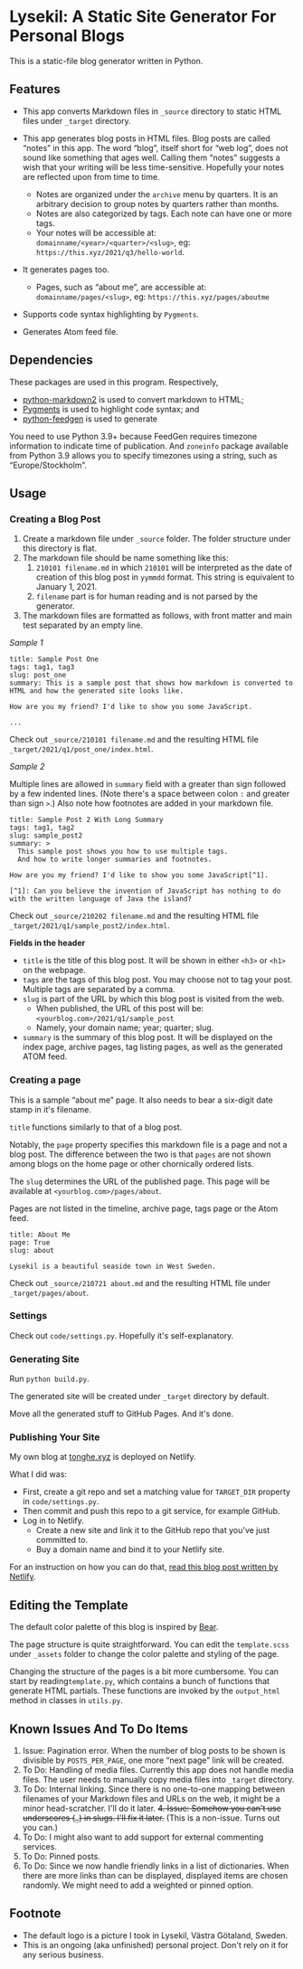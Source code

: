# Lysekil: A Static Site Generator For Personal Blogs

This is a static-file blog generator written in Python.

## Features

* This app converts Markdown files in `_source` directory to static HTML files under `_target` directory.

* This app generates blog posts in HTML files. Blog posts are called “notes” in this app. The word “blog”, itself short for “web log”, does not sound like something that ages well. Calling them “notes” suggests a wish that your writing will be less time-sensitive. Hopefully your notes are reflected upon from time to time.
  * Notes are organized under the `archive` menu by quarters. It is an arbitrary decision to group notes by quarters rather than months.
  * Notes are also categorized by tags. Each note can have one or more tags.
  * Your notes will be accessible at: `domainname/<year>/<quarter>/<slug>`, eg: `https://this.xyz/2021/q3/hello-world`. 
* It generates pages too. 
  * Pages, such as “about me”, are accessible at: `domainname/pages/<slug>`, eg: `https://this.xyz/pages/aboutme`
* Supports code syntax highlighting by `Pygments`.
* Generates Atom feed file.

## Dependencies

These packages are used in this program. Respectively, 
* [python-markdown2](https://github.com/trentm/python-markdown2) is used to convert markdown to HTML;
* [Pygments](https://github.com/pygments/pygments) is used to highlight code syntax; and 
* [python-feedgen](https://feedgen.kiesow.be/) is used to generate 

You need to use Python 3.9+ because FeedGen requires timezone information to indicate time of publication. And `zoneinfo` package available from Python 3.9 allows you to specify timezones using a string, such as “Europe/Stockholm”.

## Usage

### Creating a Blog Post

1. Create a markdown file under `_source` folder. The folder structure under this directory is flat. 
2. The markdown file should be name something like this:
   1. `210101 filename.md` in which `210101` will be interpreted as the date of creation of this blog post in `yymmdd` format. This string is equivalent to January 1, 2021.
   2. `filename` part is for human reading and is not parsed by the generator.
3. The markdown files are formatted as follows, with front matter and main test separated by an empty line.

*Sample 1*

```
title: Sample Post One
tags: tag1, tag3
slug: post_one
summary: This is a sample post that shows how markdown is converted to HTML and how the generated site looks like.

How are you my friend? I'd like to show you some JavaScript.

...
```

Check out `_source/210101 filename.md` and the resulting HTML file `_target/2021/q1/post_one/index.html`.

*Sample 2*

Multiple lines are allowed in `summary` field with a greater than sign followed by a few indented lines. (Note there's a space between colon `:` and greater than sign `>`.) Also note how footnotes are added in your markdown file.

```
title: Sample Post 2 With Long Summary
tags: tag1, tag2
slug: sample_post2
summary: >
  This sample post shows you how to use multiple tags.
  And how to write longer summaries and footnotes.

How are you my friend? I'd like to show you some JavaScript[^1].

[^1]: Can you believe the invention of JavaScript has nothing to do with the written language of Java the island?
```

Check out `_source/210202 filename.md` and the resulting HTML file `_target/2021/q1/sample_post2/index.html`.

**Fields in the header**

* `title` is the title of this blog post. It will be shown in either `<h3>` or `<h1>` on the webpage. 
* `tags` are the tags of this blog post. You may choose not to tag your post. Multiple tags are separated by a comma.
* `slug` is part of the URL by which this blog post is visited from the web.
  * When published, the URL of this post will be: `<yourblog.com>/2021/q1/sample_post`
  * Namely, your domain name; year; quarter; slug.
* `summary` is the summary of this blog post. It will be displayed on the index page, archive pages, tag listing pages, as well as the generated ATOM feed.



### Creating a page

This is a sample “about me” page. It also needs to bear a six-digit date stamp in it's filename. 

`title` functions similarly to that of a blog post.

Notably, the `page` property specifies this markdown file is a page and not a blog post. The difference between the two is that `pages` are not shown among blogs on the home page or other chornically ordered lists. 

The `slug` determines the URL of the published page. This page will be available at `<yourblog.com>/pages/about`.

Pages are not listed in the timeline, archive page, tags page or the Atom feed.

```
title: About Me
page: True
slug: about

Lysekil is a beautiful seaside town in West Sweden. 
```

Check out `_source/210721 about.md` and the resulting HTML file under `_target/pages/about`. 

### Settings

Check out `code/settings.py`. Hopefully it's self-explanatory. 

### Generating Site

Run `python build.py`. 

The generated site will be created under `_target` directory by default. 

Move all the generated stuff to GitHub Pages. And it's done. 

### Publishing Your Site

My own blog at [tonghe.xyz](https://tonghe.xyz/) is deployed on Netlify. 

What I did was: 

* First, create a git repo and set a matching value for `TARGET_DIR` property in `code/settings.py`. 
* Then commit and push this repo to a git service, for example GitHub. 
* Log in to Netlify. 
  * Create a new site and link it to the GitHub repo that you've just committed to.
  * Buy a domain name and bind it to your Netlify site.  

For an instruction on how you can do that, [read this blog post written by Netlify](https://www.netlify.com/blog/2016/09/29/a-step-by-step-guide-deploying-on-netlify/).

## Editing the Template

The default color palette of this blog is inspired by [Bear](https://bear.app/). 

The page structure is quite straightforward. You can edit the `template.scss` under `_assets` folder to change the color palette and styling of the page. 

Changing the structure of the pages is a bit more cumbersome. You can start by reading`template.py`, which contains a bunch of functions that generate HTML partials. These functions are invoked by the `output_html` method in classes in `utils.py`.

## Known Issues And To Do Items

1. Issue: Pagination error. When the number of blog posts to be shown is divisible by `POSTS_PER_PAGE`, one more “next page” link will be created.  
2. To Do: Handling of media files. Currently this app does not handle media files. The user needs to manually copy media files into `_target` directory.
3. To Do: Internal linking. Since there is no one-to-one mapping between filenames of your Markdown files and URLs on the web, it might be a minor head-scratcher. I'll do it later.
~~4. Issue: Somehow you can't use underscores (`_`) in slugs. I'll fix it later.~~ (This is a non-issue. Turns out you can.)
5. To Do: I might also want to add support for external commenting services.
6. To Do: Pinned posts.
7. To Do: Since we now handle friendly links in a list of dictionaries. When there are more links than can be displayed, displayed items are chosen randomly. We might need to add a weighted or pinned option. 

## Footnote

* The default logo is a picture I took in Lysekil, Västra Götaland, Sweden.
* This is an ongoing (aka unfinished) personal project. Don't rely on it for any serious business.
